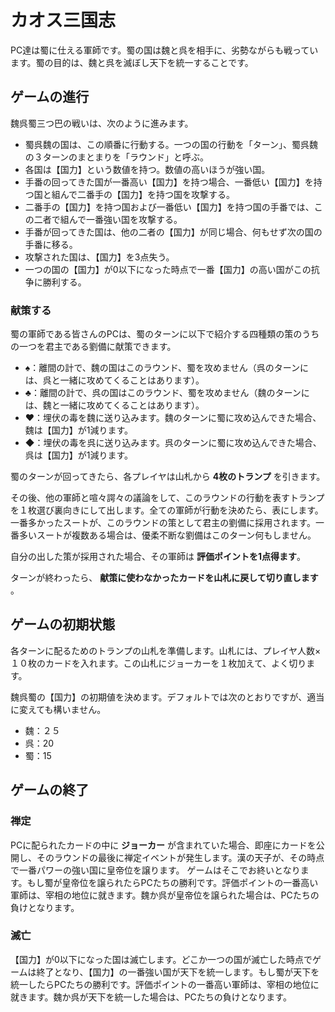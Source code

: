 # カオス三国志

PC達は蜀に仕える軍師です。蜀の国は魏と呉を相手に、劣勢ながらも戦っています。蜀の目的は、魏と呉を滅ぼし天下を統一することです。

## ゲームの進行

魏呉蜀三つ巴の戦いは、次のように進みます。

* 蜀呉魏の国は、この順番に行動する。一つの国の行動を「ターン」、蜀呉魏の３ターンのまとまりを「ラウンド」と呼ぶ。
* 各国は【国力】という数値を持つ。数値の高いほうが強い国。
* 手番の回ってきた国が一番高い【国力】を持つ場合、一番低い【国力】を持つ国と組んで二番手の【国力】を持つ国を攻撃する。
* 二番手の【国力】を持つ国および一番低い【国力】を持つ国の手番では、この二者で組んで一番強い国を攻撃する。
* 手番が回ってきた国は、他の二者の【国力】が同じ場合、何もせず次の国の手番に移る。
* 攻撃された国は、【国力】を3点失う。
* 一つの国の【国力】が0以下になった時点で一番【国力】の高い国がこの抗争に勝利する。

### 献策する

蜀の軍師である皆さんのPCは、蜀のターンに以下で紹介する四種類の策のうちの一つを君主である劉備に献策できます。

* ♠：離間の計で、魏の国はこのラウンド、蜀を攻めません（呉のターンには、呉と一緒に攻めてくることはあります）。
* ♣：離間の計で、呉の国はこのラウンド、蜀を攻めません（魏のターンには、魏と一緒に攻めてくることはあります）。
* ♥：埋伏の毒を魏に送り込みます。魏のターンに蜀に攻め込んできた場合、魏は【国力】が1減ります。
* ◆：埋伏の毒を呉に送り込みます。呉のターンに蜀に攻め込んできた場合、呉は【国力】が1減ります。

蜀のターンが回ってきたら、各プレイヤは山札から **4枚のトランプ** を引きます。

その後、他の軍師と喧々諤々の議論をして、このラウンドの行動を表すトランプを１枚選び裏向きにして出します。全ての軍師が行動を決めたら、表にします。一番多かったスートが、このラウンドの策として君主の劉備に採用されます。一番多いスートが複数ある場合は、優柔不断な劉備はこのターン何もしません。

自分の出した策が採用された場合、その軍師は **評価ポイントを1点得ます**。

ターンが終わったら、 **献策に使わなかったカードを山札に戻して切り直します** 。

## ゲームの初期状態

各ターンに配るためのトランプの山札を準備します。山札には、プレイヤ人数×１０枚のカードを入れます。この山札にジョーカーを１枚加えて、よく切ります。

魏呉蜀の【国力】の初期値を決めます。デフォルトでは次のとおりですが、適当に変えても構いません。

* 魏：２５
* 呉：20
* 蜀：15

## ゲームの終了

### 禅定

PCに配られたカードの中に **ジョーカー** が含まれていた場合、即座にカードを公開し、そのラウンドの最後に禅定イベントが発生します。漢の天子が、その時点で一番パワーの強い国に皇帝位を譲ります。
ゲームはそこでお終いとなります。もし蜀が皇帝位を譲られたらPCたちの勝利です。評価ポイントの一番高い軍師は、宰相の地位に就きます。魏か呉が皇帝位を譲られた場合は、PCたちの負けとなります。

### 滅亡

【国力】が0以下になった国は滅亡します。どこか一つの国が滅亡した時点でゲームは終了となり、【国力】の一番強い国が天下を統一します。もし蜀が天下を統一したらPCたちの勝利です。評価ポイントの一番高い軍師は、宰相の地位に就きます。魏か呉が天下を統一した場合は、PCたちの負けとなります。
